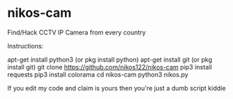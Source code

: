 # nikos-cam
Find/Hack CCTV IP Camera from every country

Instructions:

apt-get install python3 (or pkg install python)
apt-get install git (or pkg install git)
git clone https://github.com/nikos122/nikos-cam
pip3 install requests
pip3 install colorama
cd nikos-cam
python3 nikos.py

If you edit my code and claim is yours then you're just a dumb script kiddie
